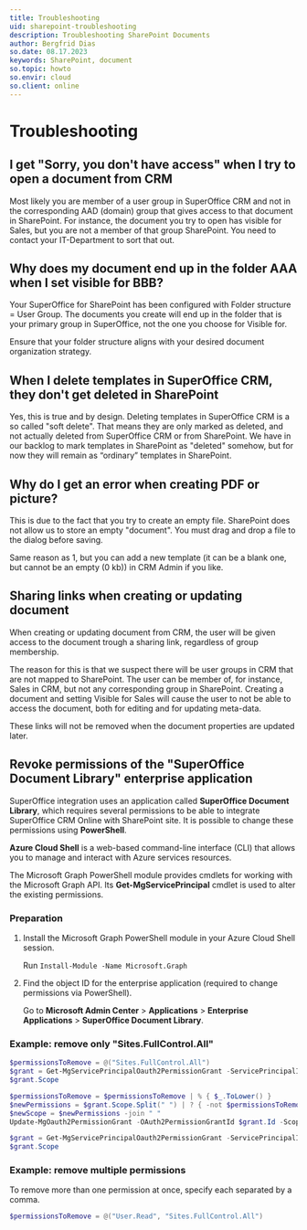 ```yaml
---
title: Troubleshooting
uid: sharepoint-troubleshooting
description: Troubleshooting SharePoint Documents
author: Bergfrid Dias
so.date: 08.17.2023
keywords: SharePoint, document
so.topic: howto
so.envir: cloud
so.client: online
---
```


# Troubleshooting

## I get "Sorry, you don't have access" when I try to open a document from CRM​

Most likely you are member of a user group in SuperOffice CRM and not in the corresponding AAD (domain) group that gives access to that document in SharePoint. For instance, the document you try to open has visible for Sales, but you are not a member of that group SharePoint. You need to contact your IT-Department to sort that out.​

## Why does my document end up in the folder AAA when I set visible for BBB? ​

Your SuperOffice for SharePoint has been configured with Folder structure = User Group. The documents you create will end up in the folder that is your primary group in SuperOffice, not the one you choose for Visible for. ​

 Ensure that your folder structure aligns with your desired document organization strategy.

## When I delete templates in SuperOffice CRM, they don't get deleted in SharePoint​

Yes, this is true and by design. Deleting templates in SuperOffice CRM is a so called "soft delete". That means they are only marked as deleted, and not actually deleted from SuperOffice CRM or from SharePoint. We have in our backlog to mark templates in SharePoint as "deleted" somehow, but for now they will remain as “ordinary” templates in SharePoint.​

## Why do I get an error when creating PDF or picture?​

This is due to the fact that you try to create an empty file. SharePoint does not allow us to store an empty "document". You must drag and drop a file to the dialog before saving.​

Same reason as 1, but you can add a new template (it can be a blank one, but cannot be an empty (0 kb)) in CRM Admin​ if you like.

## Sharing links when creating or updating document

When creating or updating document from CRM, the user will be given access to the document trough a sharing link, regardless of group membership​.

The reason for this is that we suspect there will be user groups in CRM that are not mapped to SharePoint. The user can be member of, for instance, Sales in CRM, but not any corresponding group in SharePoint. Creating a document and setting Visible for Sales will cause the user to not be able to access the document, both for editing and for updating meta-data.​

These links will not be removed when the document properties are updated later.​

## Revoke permissions of the "SuperOffice Document Library" enterprise application

SuperOffice integration uses an application called **SuperOffice Document Library**, which requires several permissions to be able to integrate SuperOffice CRM Online with SharePoint site. It is possible to change these permissions using **PowerShell**.

**Azure Cloud Shell** is a web-based command-line interface (CLI) that allows you to manage and interact with Azure services resources.​

The Microsoft Graph PowerShell module provides cmdlets for working with the Microsoft Graph API. Its **Get-MgServicePrincipal** cmdlet is used to alter the existing permissions.​

### Preparation

1. Install the Microsoft Graph PowerShell module in your Azure Cloud Shell session.

    Run `Install-Module -Name Microsoft.Graph`

2. Find the object ID for the enterprise application (required to change permissions via PowerShell).

    Go to **Microsoft Admin Center** > **Applications** > **Enterprise Applications** > **SuperOffice Document Library**.

### Example: remove only "Sites.FullControl.All"

```powershell
$permissionsToRemove = @("Sites.FullControl.All")
$grant = Get-MgServicePrincipalOauth2PermissionGrant -ServicePrincipalId [your Object Id]
$grant.Scope

$permissionsToRemove = $permissionsToRemove | % { $_.ToLower() }
$newPermissions = $grant.Scope.Split(" ") | ? { -not $permissionsToRemove.Contains($_.ToLower()) }
$newScope = $newPermissions -join " "
Update-MgOauth2PermissionGrant -OAuth2PermissionGrantId $grant.Id -Scope $newScope

$grant = Get-MgServicePrincipalOauth2PermissionGrant -ServicePrincipalId [your Object Id]
$grant.Scope
```

### Example: remove multiple permissions

To remove more than one permission at once, specify each separated by a comma.

```powershell
$permissionsToRemove = @("User.Read", "Sites.FullControl.All")
```
